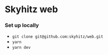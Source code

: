 # Skyhitz web

### Set up locally ###

* `git clone git@github.com:skyhitz/web.git` 
* `yarn`
* `yarn dev`